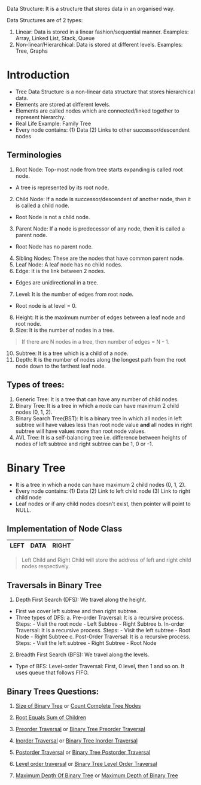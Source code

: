 Data Structure: It is a structure that stores data in an organised way.

Data Structures are of 2 types:
1. Linear: Data is stored in a linear fashion/sequential manner.
Examples: Array, Linked List, Stack, Queue
2. Non-linear/Hierarchical: Data is stored at different levels.
Examples: Tree, Graphs

# Introduction
- Tree Data Structure is a non-linear data structure that stores hierarchical data.
- Elements are stored at different levels.
- Elements are called nodes which are connected/linked together to represent hierarchy.
- Real Life Example: Family Tree
- Every node contains:
(1) Data
(2) Links to other successor/descendent nodes

## Terminologies
1. Root Node: Top-most node from tree starts expanding is called root node.
- A tree is represented by its root node.
2. Child Node: If a node is successor/descendent of another node, then it is called a child node.
- Root Node is not a child node.
3. Parent Node: If a node is predecessor of any node, then it is called a parent node.
- Root Node has no parent node.
4. Sibling Nodes: These are the nodes that have common parent node.
5. Leaf Node: A leaf node has no child nodes.
6. Edge: It is the link between 2 nodes.
- Edges are unidirectional in a tree.
7. Level: It is the number of edges from root node.
- Root node is at level = 0.
8. Height: It is the maximum number of edges between a leaf node and root node.
9. Size: It is the number of nodes in a tree.
> If there are N nodes in a tree, then number of edges = N - 1.
10. Subtree: It is a tree which is a child of a node.
11. Depth: It is the number of nodes along the longest path from the root node down to the farthest leaf node.

## Types of trees:
1. Generic Tree: It is a tree that can have any number of child nodes.
2. Binary Tree: It is a tree in which a node can have maximum 2 child nodes (0, 1, 2).
3. Binary Search Tree(BST): It is a binary tree in which all nodes in left subtree will have values less than root node value **and** all nodes in right subtree will have values more than root node values.
4. AVL Tree: It is a self-balancing tree i.e. difference between heights of nodes of left subtree and right subtree can be 1, 0 or -1.

# Binary Tree
- It is a tree in which a node can have maximum 2 child nodes (0, 1, 2).
- Every node contains:
(1) Data
(2) Link to left child node
(3) Link to right child node
- Leaf nodes or if any child nodes doesn't exist, then pointer will point to NULL.

## Implementation of Node Class
| LEFT | DATA | RIGHT |
| :--- | :--- | :--- |

> Left Child and Right Child will store the address of left and right child nodes respectively.

## Traversals in Binary Tree
1. Depth First Search (DFS): We travel along the height.
- First we cover left subtree and then right subtree.
- Three types of DFS:
a. Pre-order Traversal: It is a recursive process.
Steps: - Visit the root node - Left Subtree - Right Subtree
b. In-order Traversal: It is a recursive process.
Steps: - Visit the left subtree - Root Node - Right Subtree
c. Post-Order Traversal: It is a recursive process.
Steps: - Visit the left subtree - Right Subtree - Root Node

2. Breadth First Search (BFS): We travel along the levels.
- Type of BFS:
Level-order Traversal: First, 0 level, then 1 and so on.
It uses queue that follows FIFO.

## Binary Trees Questions:
1. [Size of Binary Tree](https://www.geeksforgeeks.org/problems/size-of-binary-tree/1?page=1&category=Tree&difficulty=School,Basic,Easy,Medium&sortBy=difficulty) or [Count Complete Tree Nodes](https://leetcode.com/problems/count-complete-tree-nodes/)

2. [Root Equals Sum of Children](https://leetcode.com/problems/root-equals-sum-of-children/description/)

3. [Preorder Traversal](https://www.geeksforgeeks.org/problems/preorder-traversal/1?page=1&category=Tree&difficulty=School,Basic&sortBy=difficulty) or [Binary Tree Preorder Traversal](https://leetcode.com/problems/binary-tree-preorder-traversal/)

4. [Inorder Traversal](https://www.geeksforgeeks.org/problems/inorder-traversal/1?page=1&category=Tree&difficulty=School,Basic&sortBy=difficulty) or [Binary Tree Inorder Traversal](https://leetcode.com/problems/binary-tree-inorder-traversal/description/)

5. [Postorder Traversal](https://www.geeksforgeeks.org/problems/postorder-traversal/1?page=1&category=Tree&difficulty=School,Basic&sortBy=difficulty) or [Binary Tree Postorder Traversal](https://leetcode.com/problems/binary-tree-postorder-traversal)

6. [Level order traversal](https://www.geeksforgeeks.org/problems/level-order-traversal/1?page=2&category=Tree&difficulty=School,Basic,Easy,Medium,Hard&sortBy=difficulty) or [Binary Tree Level Order Traversal](https://leetcode.com/problems/binary-tree-level-order-traversal)

7. [Maximum Depth Of Binary Tree](https://www.geeksforgeeks.org/problems/maximum-depth-of-binary-tree/1?page=4&category=Tree&difficulty=School,Basic,Easy&sortBy=difficulty) or [Maximum Depth of Binary Tree](https://leetcode.com/problems/maximum-depth-of-binary-tree/description/)